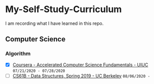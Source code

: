 # My-Self-Study-Curriculum

I am recording what I have learned in this repo.

## Computer Science

### Algorithm

- [x] [Coursera - Accelerated Computer Science Fundamentals - UIUC](https://www.coursera.org/specializations/cs-fundamentals) `07/21/2020 - 07/28/2020`
- [ ] [CS61B - Data Structures, Spring 2019 - UC Berkeley](https://sp19.datastructur.es/) `08/06/2020 - `

